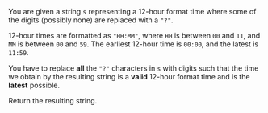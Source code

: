 You are given a string `s` representing a 12-hour format time where some of the digits (possibly none) are replaced with a `"?"`.

12-hour times are formatted as `"HH:MM"`, where `HH` is between `00` and `11`, and `MM` is between `00` and `59`. The earliest 12-hour time is `00:00`, and the latest is `11:59`.

You have to replace **all** the `"?"` characters in `s` with digits such that the time we obtain by the resulting string is a **valid** 12-hour format time and is the **latest** possible.

Return the resulting string.